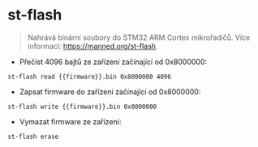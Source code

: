 # st-flash

> Nahrává binární soubory do STM32 ARM Cortex mikrořadičů.
> Více informací: <https://manned.org/st-flash>.

- Přečíst 4096 bajtů ze zařízení začínající od 0x8000000:

`st-flash read {{firmware}}.bin 0x8000000 4096`

- Zapsat firmware do zařízení začínající od 0x8000000:

`st-flash write {{firmware}}.bin 0x8000000`

- Vymazat firmware ze zařízení:

`st-flash erase`
